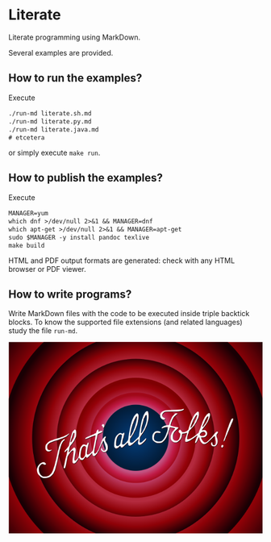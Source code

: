 # Literate

Literate programming using MarkDown.

Several examples are provided.

## How to run the examples?

Execute

	./run-md literate.sh.md
	./run-md literate.py.md
	./run-md literate.java.md
    # etcetera

or simply execute `make run`.

## How to publish the examples?

Execute

    MANAGER=yum
    which dnf >/dev/null 2>&1 && MANAGER=dnf
    which apt-get >/dev/null 2>&1 && MANAGER=apt-get
    sudo $MANAGER -y install pandoc texlive
    make build
    
HTML and PDF output formats are generated: check with any HTML browser or PDF
viewer.

## How to write programs?

Write MarkDown files with the code to be executed inside triple backtick blocks.
To know the supported file extensions (and related languages) study the file `run-md`.

![That's all Folks!](Thats_all_folks.png)

<!--
vim:et:ai:sw=4:ts=4:syntax=markdown
-->
